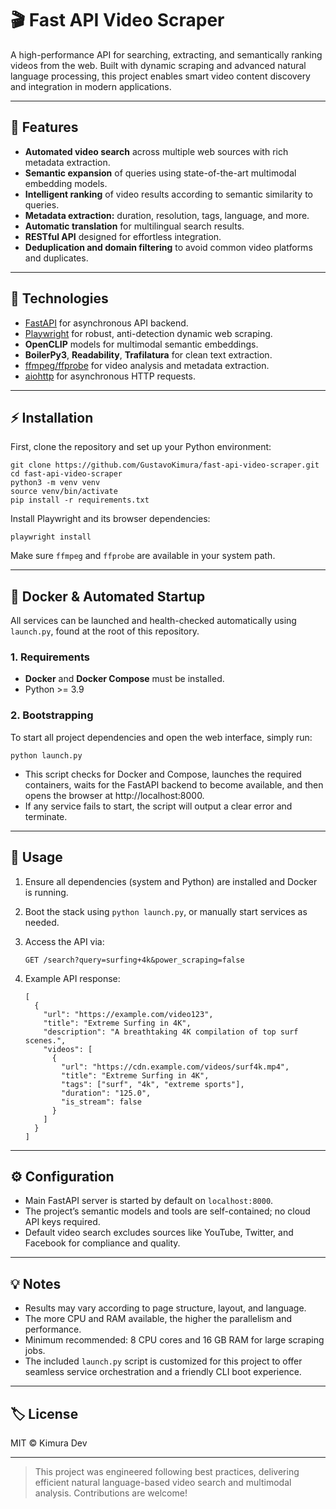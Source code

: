 # 🎬 Fast API Video Scraper

A high-performance API for searching, extracting, and semantically ranking videos from the web. Built with dynamic scraping and advanced natural language processing, this project enables smart video content discovery and integration in modern applications.

---

## 🚀 Features

- **Automated video search** across multiple web sources with rich metadata extraction.
- **Semantic expansion** of queries using state-of-the-art multimodal embedding models.
- **Intelligent ranking** of video results according to semantic similarity to queries.
- **Metadata extraction:** duration, resolution, tags, language, and more.
- **Automatic translation** for multilingual search results.
- **RESTful API** designed for effortless integration.
- **Deduplication and domain filtering** to avoid common video platforms and duplicates.

---

## 🧬 Technologies

- [FastAPI](https://fastapi.tiangolo.com/) for asynchronous API backend.
- [Playwright](https://playwright.dev/python/) for robust, anti-detection dynamic web scraping.
- **OpenCLIP** models for multimodal semantic embeddings.
- **BoilerPy3**, **Readability**, **Trafilatura** for clean text extraction.
- [ffmpeg/ffprobe](https://ffmpeg.org/) for video analysis and metadata extraction.
- [aiohttp](https://docs.aiohttp.org/) for asynchronous HTTP requests.

---

## ⚡ Installation

First, clone the repository and set up your Python environment:

```
git clone https://github.com/GustavoKimura/fast-api-video-scraper.git
cd fast-api-video-scraper
python3 -m venv venv
source venv/bin/activate
pip install -r requirements.txt
```

Install Playwright and its browser dependencies:

```
playwright install
```

Make sure `ffmpeg` and `ffprobe` are available in your system path.

---

## 🐳 Docker & Automated Startup

All services can be launched and health-checked automatically using `launch.py`, found at the root of this repository.

### 1. Requirements

- **Docker** and **Docker Compose** must be installed.
- Python >= 3.9

### 2. Bootstrapping

To start all project dependencies and open the web interface, simply run:

```
python launch.py
```

- This script checks for Docker and Compose, launches the required containers, waits for the FastAPI backend to become available, and then opens the browser at http://localhost:8000.
- If any service fails to start, the script will output a clear error and terminate.

---

## 📝 Usage

1. Ensure all dependencies (system and Python) are installed and Docker is running.
2. Boot the stack using `python launch.py`, or manually start services as needed.
3. Access the API via:

    ```
    GET /search?query=surfing+4k&power_scraping=false
    ```

4. Example API response:

    ```
    [
      {
        "url": "https://example.com/video123",
        "title": "Extreme Surfing in 4K",
        "description": "A breathtaking 4K compilation of top surf scenes.",
        "videos": [
          {
            "url": "https://cdn.example.com/videos/surf4k.mp4",
            "title": "Extreme Surfing in 4K",
            "tags": ["surf", "4k", "extreme sports"],
            "duration": "125.0",
            "is_stream": false
          }
        ]
      }
    ]
    ```

---

## ⚙️ Configuration

- Main FastAPI server is started by default on `localhost:8000`.
- The project’s semantic models and tools are self-contained; no cloud API keys required.
- Default video search excludes sources like YouTube, Twitter, and Facebook for compliance and quality.

---

## 💡 Notes

- Results may vary according to page structure, layout, and language.
- The more CPU and RAM available, the higher the parallelism and performance.
- Minimum recommended: 8 CPU cores and 16 GB RAM for large scraping jobs.
- The included `launch.py` script is customized for this project to offer seamless service orchestration and a friendly CLI boot experience.

---

## 🏷️ License

MIT © Kimura Dev

---

> This project was engineered following best practices, delivering efficient natural language-based video search and multimodal analysis. Contributions are welcome!
